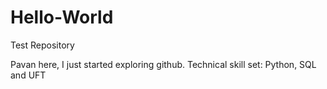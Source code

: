 # Hello-World
Test Repository 

Pavan here, I just started exploring github. Technical skill set: Python, SQL and UFT
